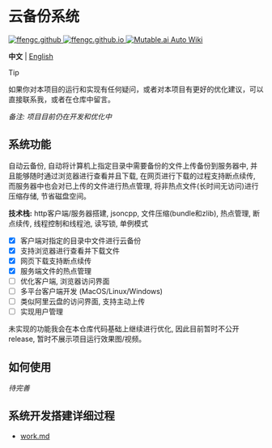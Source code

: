 # 云备份系统

<a href="https://github.com/ffengc">
    <img src="https://img.shields.io/static/v1?label=Github&message=ffengc&color=blue" alt="ffengc.github">
</a>
<a href="https://ffengc.github.io">
    <img src="https://img.shields.io/static/v1?label=Page&message=ffengc.github.io&color=red" alt="ffengc.github.io">
</a>
<a href="https://ffengc.github.io/gh-blog/">
    <img src="https://img.shields.io/static/v1?label=Blog&message=Blog Page&color=brightgreen" alt="Mutable.ai Auto Wiki">
</a>

</div>

**中文** | [English](../README.md)

> [!TIP]
> 如果你对本项目的运行和实现有任何疑问，或者对本项目有更好的优化建议，可以直接联系我，或者在仓库中留言。

*备注: 项目目前仍在开发和优化中*

## 系统功能

自动云备份, 自动将计算机上指定目录中需要备份的文件上传备份到服务器中, 并且能够随时通过浏览器进行查看并且下载, 在网页进行下载的过程支持断点续传, 而服务器中也会对已上传的文件进行热点管理, 将非热点文件(长时间无访问)进行压缩存储, 节省磁盘空间。

**技术栈:** http客户端/服务器搭建, jsoncpp, 文件压缩(bundle和zlib), 热点管理, 断点续传, 线程控制和线程池, 读写锁, 单例模式

- [x] 客户端对指定的目录中文件进行云备份
- [x] 支持浏览器进行查看并下载文件
- [x] 网页下载支持断点续传
- [x] 服务端文件的热点管理
- [ ] 优化客户端, 浏览器访问界面
- [ ] 多平台客户端开发 (MacOS/Linux/Windows)
- [ ] 类似阿里云盘的访问界面, 支持主动上传
- [ ] 实现用户管理

未实现的功能我会在本仓库代码基础上继续进行优化, 因此目前暂时不公开release, 暂时不展示项目运行效果图/视频。

## 如何使用

*待完善*

## 系统开发搭建详细过程

- [work.md](./work-cn.md)